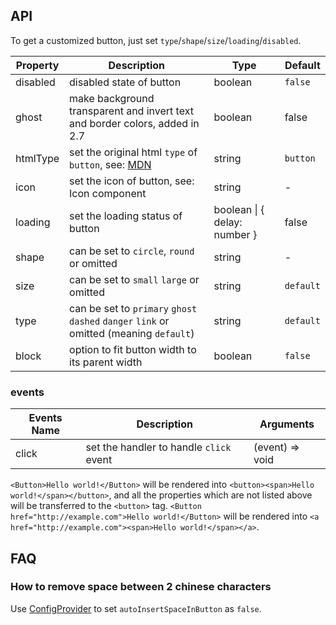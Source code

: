 ## API

To get a customized button, just set `type`/`shape`/`size`/`loading`/`disabled`.

| Property | Description | Type | Default |
| --- | --- | --- | --- |
| disabled | disabled state of button | boolean | `false` |
| ghost | make background transparent and invert text and border colors, added in 2.7 | boolean | false |
| htmlType | set the original html `type` of `button`, see: [MDN](https://developer.mozilla.org/en-US/docs/Web/HTML/Element/button#attr-type) | string | `button` |
| icon | set the icon of button, see: Icon component | string | - |
| loading | set the loading status of button | boolean \| { delay: number } | false |
| shape | can be set to `circle`, `round` or omitted | string | - |
| size | can be set to `small` `large` or omitted | string | `default` |
| type | can be set to `primary` `ghost` `dashed` `danger` `link` or omitted (meaning `default`) | string | `default` |
| block | option to fit button width to its parent width | boolean | `false` |

### events

| Events Name | Description                             | Arguments       |
| ----------- | --------------------------------------- | --------------- |
| click       | set the handler to handle `click` event | (event) => void |

`<Button>Hello world!</Button>` will be rendered into `<button><span>Hello world!</span></button>`, and all the properties which are not listed above will be transferred to the `<button>` tag. `<Button href="http://example.com">Hello world!</Button>` will be rendered into `<a href="http://example.com"><span>Hello world!</span></a>`.

## FAQ

### How to remove space between 2 chinese characters

Use [ConfigProvider](/components/config-provider/#API) to set `autoInsertSpaceInButton` as `false`.
